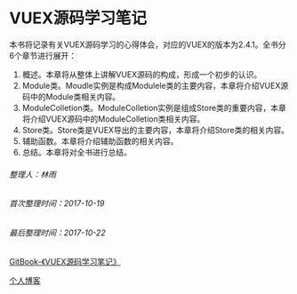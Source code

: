 # VUEX源码学习笔记

本书将记录有关VUEX源码学习的心得体会，对应的VUEX的版本为2.4.1。全书分6个章节进行展开：

1. 概述。本章将从整体上讲解VUEX源码的构成，形成一个初步的认识。
2. Module类。Moudle实例是构成Modulele类的主要内容，本章将介绍VUEX源码中的Module类相关内容。
3. ModuleColletion类。ModuleColletion实例是组成Store类的重要内容，本章将介绍VUEX源码中的ModuleColletion类相关内容。
4. Store类。Store类是VUEX导出的主要内容，本章将介绍Store类的相关内容。
5. 辅助函数。本章将介绍辅助函数的相关内容。
6. 总结。本章将对全书进行总结。

###### 整理人：林雨

###### 首次整理时间：2017-10-19

###### 最后整理时间：2017-10-22

[GitBook-《VUEX源码学习笔记》](https://dulinrain.gitbooks.io/vuex/content/)

[个人博客](http://dulinrain.top "个人博客")



